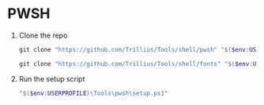# PWSH

1. Clone the repo
   ```powershell
   git clone "https://github.com/Trillius/Tools/shell/pwsh" "$($env:USERPROFILE)/Tools/shell/pwsh"

   git clone "https://github.com/Trillius/Tools/shell/fonts" "$($env:USERPROFILE)/toast/shell/fonts"
   ```
   
2. Run the setup script
   ```powershell
   "$($env:USERPROFILE)\Tools\pwsh\setup.ps1"
   ```